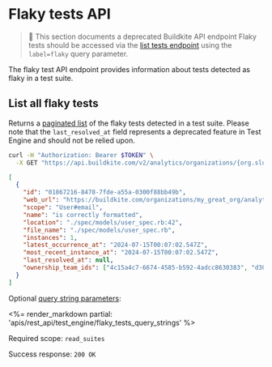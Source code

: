 # Flaky tests API

> 🚧 This section documents a deprecated Buildkite API endpoint
> Flaky tests should be accessed via the [list tests endpoint](/docs/apis/rest-api/test-engine/tests#list-tests) using the `label=flaky` query parameter.


The flaky test API endpoint provides information about tests detected as flaky in a test suite.

## List all flaky tests

Returns a [paginated list](<%= paginated_resource_docs_url %>) of the flaky tests detected in a test suite. Please note that the `last_resolved_at` field represents a deprecated feature in Test Engine and should not be relied upon.

```bash
curl -H "Authorization: Bearer $TOKEN" \
  -X GET "https://api.buildkite.com/v2/analytics/organizations/{org.slug}/suites/{suite.slug}/flaky-tests"
```

```json
[
  {
    "id": "01867216-8478-7fde-a55a-0300f88bb49b",
    "web_url": "https://buildkite.com/organizations/my_great_org/analytics/suites/my_suite_name/tests/01867216-8478-7fde-a55a-0300f88bb49b",
    "scope": "User#email",
    "name": "is correctly formatted",
    "location": "./spec/models/user_spec.rb:42",
    "file_name": "./spec/models/user_spec.rb",
    "instances": 1,
    "latest_occurrence_at": "2024-07-15T00:07:02.547Z",
    "most_recent_instance_at": "2024-07-15T00:07:02.547Z",
    "last_resolved_at": null,
    "ownership_team_ids": ["4c15a4c7-6674-4585-b592-4adcc8630383", "d30fd7ba-82d8-487f-9d98-6e1a057bcca8"]
  }
]
```

Optional [query string parameters](/docs/api#query-string-parameters):

<%= render_markdown partial: 'apis/rest_api/test_engine/flaky_tests_query_strings' %>

Required scope: `read_suites`

Success response: `200 OK`
